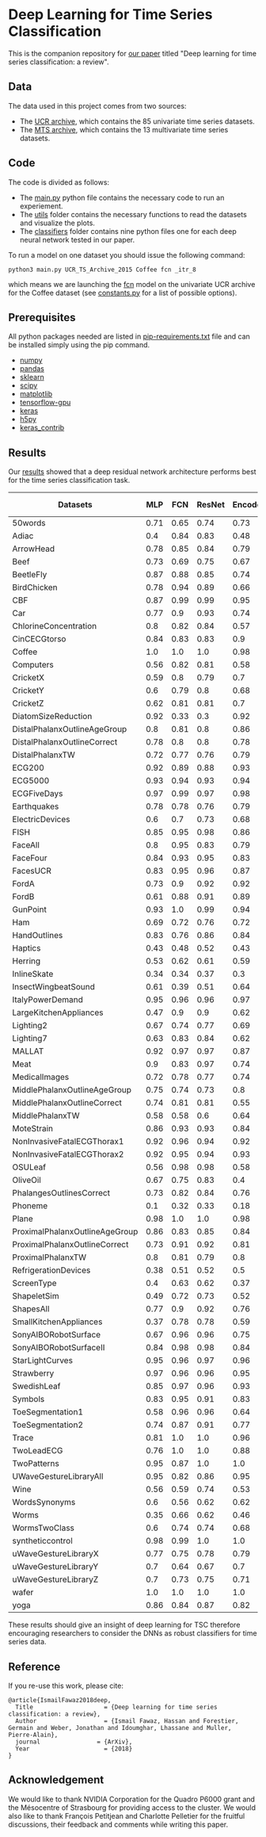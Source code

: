 # Deep Learning for Time Series Classification
This is the companion repository for [our paper](link/archive) titled "Deep learning for time series classification: a review". 

## Data 
The data used in this project comes from two sources: 
* The [UCR archive](http://www.cs.ucr.edu/~eamonn/time_series_data/), which contains the 85 univariate time series datasets. 
* The [MTS archive](http://www.mustafabaydogan.com/files/viewcategory/20-data-sets.html), which contains the 13 multivariate time series datasets.

## Code 
The code is divided as follows: 
* The [main.py](https://github.com/hfawaz/dl-4-tsc/blob/master/main.py) python file contains the necessary code to run an experiement. 
* The [utils](https://github.com/hfawaz/dl-4-tsc/tree/master/utils) folder contains the necessary functions to read the datasets and visualize the plots.
* The [classifiers](https://github.com/hfawaz/dl-4-tsc/tree/master/classifiers) folder contains nine python files one for each deep neural network tested in our paper. 

To run a model on one dataset you should issue the following command: 
```
python3 main.py UCR_TS_Archive_2015 Coffee fcn _itr_8
```
which means we are launching the [fcn](https://github.com/hfawaz/dl-4-tsc/blob/master/classifiers/fcn.py) model on the univariate UCR archive for the Coffee dataset (see [constants.py](https://github.com/hfawaz/dl-4-tsc/blob/master/utils/constants.py) for a list of possible options).

## Prerequisites
All python packages needed are listed in [pip-requirements.txt](https://github.com/hfawaz/dl-4-tsc/blob/master/utils/pip-requirements.txt) file and can be installed simply using the pip command. 

* [numpy](http://www.numpy.org/)  
* [pandas](https://pandas.pydata.org/)  
* [sklearn](http://scikit-learn.org/stable/)  
* [scipy](https://www.scipy.org/)  
* [matplotlib](https://matplotlib.org/)  
* [tensorflow-gpu](https://www.tensorflow.org/)  
* [keras](https://keras.io/)  
* [h5py](http://docs.h5py.org/en/latest/build.html)
* [keras_contrib](https://www.github.com/keras-team/keras-contrib.git)

## Results
Our [results](https://github.com/hfawaz/dl-4-tsc/tree/master/results) showed that a deep residual network architecture performs best for the time series classification task. 

| Datasets                       | MLP  | FCN  | ResNet | Encoder | MCNN | t-LeNet | MCDCNN | Time-CNN | TWIESN | 
|--------------------------------|------|------|--------|---------|------|---------|--------|----------|--------| 
| 50words                        | 0.71 | 0.65 | 0.74   | 0.73    | 0.22 | 0.13    | 0.58   | 0.62     | 0.48   | 
| Adiac                          | 0.4  | 0.84 | 0.83   | 0.48    | 0.02 | 0.02    | 0.61   | 0.38     | 0.43   | 
| ArrowHead                      | 0.78 | 0.85 | 0.84   | 0.79    | 0.34 | 0.3     | 0.69   | 0.73     | 0.71   | 
| Beef                           | 0.73 | 0.69 | 0.75   | 0.67    | 0.2  | 0.2     | 0.56   | 0.76     | 0.45   | 
| BeetleFly                      | 0.87 | 0.88 | 0.85   | 0.74    | 0.5  | 0.5     | 0.61   | 0.89     | 0.77   | 
| BirdChicken                    | 0.78 | 0.94 | 0.89   | 0.66    | 0.5  | 0.5     | 0.6    | 0.6      | 0.72   | 
| CBF                            | 0.87 | 0.99 | 0.99   | 0.95    | 0.33 | 0.33    | 0.82   | 0.96     | 0.9    | 
| Car                            | 0.77 | 0.9  | 0.93   | 0.74    | 0.24 | 0.32    | 0.74   | 0.78     | 0.77   | 
| ChlorineConcentration          | 0.8  | 0.82 | 0.84   | 0.57    | 0.53 | 0.53    | 0.64   | 0.6      | 0.55   | 
| CinCECGtorso                   | 0.84 | 0.83 | 0.83   | 0.9     | 0.38 | 0.25    | 0.73   | 0.75     | 0.28   | 
| Coffee                         | 1.0  | 1.0  | 1.0    | 0.98    | 0.51 | 0.54    | 0.98   | 1.0      | 0.98   | 
| Computers                      | 0.56 | 0.82 | 0.81   | 0.58    | 0.52 | 0.5     | 0.56   | 0.55     | 0.62   | 
| CricketX                       | 0.59 | 0.8  | 0.79   | 0.7     | 0.19 | 0.07    | 0.49   | 0.55     | 0.62   | 
| CricketY                       | 0.6  | 0.79 | 0.8    | 0.68    | 0.18 | 0.08    | 0.5    | 0.57     | 0.65   | 
| CricketZ                       | 0.62 | 0.81 | 0.81   | 0.7     | 0.18 | 0.06    | 0.48   | 0.49     | 0.64   | 
| DiatomSizeReduction            | 0.92 | 0.33 | 0.3    | 0.92    | 0.3  | 0.3     | 0.77   | 0.95     | 0.9    | 
| DistalPhalanxOutlineAgeGroup   | 0.8  | 0.81 | 0.8    | 0.86    | 0.62 | 0.64    | 0.82   | 0.85     | 0.8    | 
| DistalPhalanxOutlineCorrect    | 0.78 | 0.8  | 0.8    | 0.78    | 0.63 | 0.63    | 0.79   | 0.77     | 0.8    | 
| DistalPhalanxTW                | 0.72 | 0.77 | 0.76   | 0.79    | 0.44 | 0.53    | 0.78   | 0.78     | 0.73   | 
| ECG200                         | 0.92 | 0.89 | 0.88   | 0.93    | 0.64 | 0.64    | 0.84   | 0.81     | 0.88   | 
| ECG5000                        | 0.93 | 0.94 | 0.93   | 0.94    | 0.65 | 0.58    | 0.94   | 0.93     | 0.92   | 
| ECGFiveDays                    | 0.97 | 0.99 | 0.97   | 0.98    | 0.5  | 0.5     | 0.76   | 0.88     | 0.71   | 
| Earthquakes                    | 0.78 | 0.78 | 0.76   | 0.79    | 0.82 | 0.82    | 0.81   | 0.7      | 0.81   | 
| ElectricDevices                | 0.6  | 0.7  | 0.73   | 0.68    | 0.34 | 0.24    | 0.64   | 0.68     | 0.61   | 
| FISH                           | 0.85 | 0.95 | 0.98   | 0.86    | 0.14 | 0.13    | 0.76   | 0.85     | 0.88   | 
| FaceAll                        | 0.8  | 0.95 | 0.83   | 0.79    | 0.16 | 0.08    | 0.72   | 0.77     | 0.67   | 
| FaceFour                       | 0.84 | 0.93 | 0.95   | 0.83    | 0.27 | 0.3     | 0.71   | 0.91     | 0.81   | 
| FacesUCR                       | 0.83 | 0.95 | 0.96   | 0.87    | 0.15 | 0.14    | 0.76   | 0.87     | 0.65   | 
| FordA                          | 0.73 | 0.9  | 0.92   | 0.92    | 0.55 | 0.51    | 0.77   | 0.88     | 0.53   | 
| FordB                          | 0.61 | 0.88 | 0.91   | 0.89    | 0.51 | 0.51    | 0.54   | 0.81     | 0.5    | 
| GunPoint                       | 0.93 | 1.0  | 0.99   | 0.94    | 0.51 | 0.49    | 0.87   | 0.93     | 0.97   | 
| Ham                            | 0.69 | 0.72 | 0.76   | 0.72    | 0.52 | 0.51    | 0.72   | 0.71     | 0.75   | 
| HandOutlines                   | 0.83 | 0.76 | 0.86   | 0.84    | 0.64 | 0.64    | 0.84   | 0.84     | 0.7    | 
| Haptics                        | 0.43 | 0.48 | 0.52   | 0.43    | 0.21 | 0.21    | 0.39   | 0.37     | 0.37   | 
| Herring                        | 0.53 | 0.62 | 0.61   | 0.59    | 0.59 | 0.59    | 0.59   | 0.54     | 0.6    | 
| InlineSkate                    | 0.34 | 0.34 | 0.37   | 0.3     | 0.17 | 0.16    | 0.22   | 0.29     | 0.3    | 
| InsectWingbeatSound            | 0.61 | 0.39 | 0.51   | 0.64    | 0.16 | 0.09    | 0.59   | 0.58     | 0.44   | 
| ItalyPowerDemand               | 0.95 | 0.96 | 0.96   | 0.97    | 0.5  | 0.5     | 0.96   | 0.95     | 0.88   | 
| LargeKitchenAppliances         | 0.47 | 0.9  | 0.9    | 0.62    | 0.41 | 0.33    | 0.44   | 0.66     | 0.78   | 
| Lighting2                      | 0.67 | 0.74 | 0.77   | 0.69    | 0.56 | 0.54    | 0.62   | 0.64     | 0.68   | 
| Lighting7                      | 0.63 | 0.83 | 0.84   | 0.62    | 0.31 | 0.26    | 0.53   | 0.65     | 0.69   | 
| MALLAT                         | 0.92 | 0.97 | 0.97   | 0.87    | 0.17 | 0.12    | 0.9    | 0.92     | 0.55   | 
| Meat                           | 0.9  | 0.83 | 0.97   | 0.74    | 0.33 | 0.33    | 0.72   | 0.9      | 0.97   | 
| MedicalImages                  | 0.72 | 0.78 | 0.77   | 0.74    | 0.51 | 0.51    | 0.64   | 0.68     | 0.67   | 
| MiddlePhalanxOutlineAgeGroup   | 0.75 | 0.74 | 0.73   | 0.8     | 0.27 | 0.27    | 0.79   | 0.78     | 0.68   | 
| MiddlePhalanxOutlineCorrect    | 0.74 | 0.81 | 0.81   | 0.55    | 0.65 | 0.65    | 0.63   | 0.54     | 0.55   | 
| MiddlePhalanxTW                | 0.58 | 0.58 | 0.6    | 0.64    | 0.27 | 0.31    | 0.63   | 0.63     | 0.62   | 
| MoteStrain                     | 0.86 | 0.93 | 0.93   | 0.84    | 0.5  | 0.54    | 0.76   | 0.88     | 0.78   | 
| NonInvasiveFatalECGThorax1     | 0.92 | 0.96 | 0.94   | 0.92    | 0.16 | 0.03    | 0.91   | 0.86     | 0.47   | 
| NonInvasiveFatalECGThorax2     | 0.92 | 0.95 | 0.94   | 0.93    | 0.16 | 0.03    | 0.92   | 0.9      | 0.54   | 
| OSULeaf                        | 0.56 | 0.98 | 0.98   | 0.58    | 0.24 | 0.18    | 0.38   | 0.46     | 0.6    | 
| OliveOil                       | 0.67 | 0.75 | 0.83   | 0.4     | 0.39 | 0.38    | 0.39   | 0.4      | 0.82   | 
| PhalangesOutlinesCorrect       | 0.73 | 0.82 | 0.84   | 0.76    | 0.61 | 0.61    | 0.8    | 0.79     | 0.65   | 
| Phoneme                        | 0.1  | 0.32 | 0.33   | 0.18    | 0.13 | 0.11    | 0.13   | 0.09     | 0.12   | 
| Plane                          | 0.98 | 1.0  | 1.0    | 0.98    | 0.13 | 0.14    | 0.96   | 0.96     | 1.0    | 
| ProximalPhalanxOutlineAgeGroup | 0.86 | 0.83 | 0.85   | 0.84    | 0.49 | 0.49    | 0.84   | 0.83     | 0.84   | 
| ProximalPhalanxOutlineCorrect  | 0.73 | 0.91 | 0.92   | 0.81    | 0.68 | 0.68    | 0.88   | 0.81     | 0.82   | 
| ProximalPhalanxTW              | 0.8  | 0.81 | 0.79   | 0.8     | 0.41 | 0.45    | 0.8    | 0.78     | 0.79   | 
| RefrigerationDevices           | 0.38 | 0.51 | 0.52   | 0.5     | 0.35 | 0.33    | 0.37   | 0.44     | 0.51   | 
| ScreenType                     | 0.4  | 0.63 | 0.62   | 0.37    | 0.34 | 0.33    | 0.41   | 0.39     | 0.42   | 
| ShapeletSim                    | 0.49 | 0.72 | 0.73   | 0.52    | 0.5  | 0.5     | 0.51   | 0.5      | 0.58   | 
| ShapesAll                      | 0.77 | 0.9  | 0.92   | 0.76    | 0.13 | 0.02    | 0.61   | 0.62     | 0.62   | 
| SmallKitchenAppliances         | 0.37 | 0.78 | 0.78   | 0.59    | 0.41 | 0.33    | 0.49   | 0.62     | 0.67   | 
| SonyAIBORobotSurface           | 0.67 | 0.96 | 0.96   | 0.75    | 0.43 | 0.43    | 0.65   | 0.69     | 0.65   | 
| SonyAIBORobotSurfaceII         | 0.84 | 0.98 | 0.98   | 0.84    | 0.59 | 0.62    | 0.77   | 0.84     | 0.67   | 
| StarLightCurves                | 0.95 | 0.96 | 0.97   | 0.96    | 0.65 | 0.58    | 0.94   | 0.93     | 0.85   | 
| Strawberry                     | 0.97 | 0.96 | 0.96   | 0.95    | 0.64 | 0.64    | 0.95   | 0.96     | 0.88   | 
| SwedishLeaf                    | 0.85 | 0.97 | 0.96   | 0.93    | 0.12 | 0.07    | 0.85   | 0.89     | 0.82   | 
| Symbols                        | 0.83 | 0.95 | 0.91   | 0.83    | 0.26 | 0.17    | 0.76   | 0.81     | 0.8    | 
| ToeSegmentation1               | 0.58 | 0.96 | 0.96   | 0.64    | 0.51 | 0.53    | 0.49   | 0.6      | 0.86   | 
| ToeSegmentation2               | 0.74 | 0.87 | 0.91   | 0.77    | 0.7  | 0.82    | 0.44   | 0.74     | 0.81   | 
| Trace                          | 0.81 | 1.0  | 1.0    | 0.96    | 0.34 | 0.24    | 0.85   | 0.95     | 0.96   | 
| TwoLeadECG                     | 0.76 | 1.0  | 1.0    | 0.88    | 0.5  | 0.5     | 0.76   | 0.87     | 0.91   | 
| TwoPatterns                    | 0.95 | 0.87 | 1.0    | 1.0     | 0.4  | 0.26    | 0.98   | 0.99     | 0.87   | 
| UWaveGestureLibraryAll         | 0.95 | 0.82 | 0.86   | 0.95    | 0.29 | 0.13    | 0.93   | 0.92     | 0.59   | 
| Wine                           | 0.56 | 0.59 | 0.74   | 0.53    | 0.5  | 0.5     | 0.49   | 0.52     | 0.71   | 
| WordsSynonyms                  | 0.6  | 0.56 | 0.62   | 0.62    | 0.28 | 0.22    | 0.47   | 0.57     | 0.5    | 
| Worms                          | 0.35 | 0.66 | 0.62   | 0.46    | 0.43 | 0.42    | 0.42   | 0.34     | 0.42   | 
| WormsTwoClass                  | 0.6  | 0.74 | 0.74   | 0.68    | 0.59 | 0.58    | 0.54   | 0.59     | 0.56   | 
| syntheticcontrol               | 0.98 | 0.99 | 1.0    | 1.0     | 0.3  | 0.17    | 0.98   | 0.99     | 0.86   | 
| uWaveGestureLibraryX           | 0.77 | 0.75 | 0.78   | 0.79    | 0.26 | 0.13    | 0.71   | 0.71     | 0.61   | 
| uWaveGestureLibraryY           | 0.7  | 0.64 | 0.67   | 0.7     | 0.24 | 0.12    | 0.64   | 0.63     | 0.5    | 
| uWaveGestureLibraryZ           | 0.7  | 0.73 | 0.75   | 0.71    | 0.24 | 0.12    | 0.65   | 0.64     | 0.57   | 
| wafer                          | 1.0  | 1.0  | 1.0    | 1.0     | 0.91 | 0.89    | 0.99   | 0.96     | 0.92   | 
| yoga                           | 0.86 | 0.84 | 0.87   | 0.82    | 0.54 | 0.54    | 0.75   | 0.78     | 0.63   | 

These results should give an insight of deep learning for TSC therefore encouraging researchers to consider the DNNs as robust classifiers for time series data. 

## Reference

If you re-use this work, please cite:

```
@article{IsmailFawaz2018deep,
  Title                    = {Deep learning for time series classification: a review},
  Author                   = {Ismail Fawaz, Hassan and Forestier, Germain and Weber, Jonathan and Idoumghar, Lhassane and Muller, Pierre-Alain},
  journal                = {ArXiv},
  Year                     = {2018}
}
```
## Acknowledgement

We would like to thank NVIDIA Corporation for the Quadro P6000 grant and the Mésocentre of Strasbourg for providing access to the cluster.
We would also like to thank François Petitjean and Charlotte Pelletier for the fruitful discussions, their feedback and comments while writing this paper.
